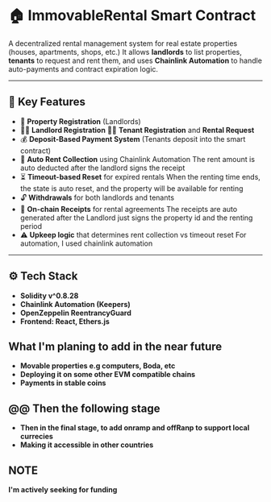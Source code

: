 # 🏠 ImmovableRental Smart Contract

A decentralized rental management system for real estate properties (houses, apartments, shops, etc.)  It allows **landlords** to list properties, **tenants** to request and rent them, and uses **Chainlink Automation** to handle auto-payments and contract expiration logic.

---

## 🔑 Key Features

- 🧱 **Property Registration** (Landlords)
- 🧍‍♂️ **Landlord Registration**
🧍‍♂️ **Tenant Registration** and **Rental Request**
- 💰 **Deposit-Based Payment System** (Tenants deposit into the smart contract)
- 🔁 **Auto Rent Collection** using Chainlink Automation
The rent amount is auto deducted after the landlord signs the receipt
- ⏳ **Timeout-based Reset** for expired rentals
When the renting time ends, the state is auto reset, and the property will be available for renting
- 🔓 **Withdrawals** for both landlords and tenants
- 📜 **On-chain Receipts** for rental agreements
The receipts are auto generated after the Landlord just signs the property id and the renting period
- ⚠️ **Upkeep logic** that determines rent collection vs timeout reset
For automation, I used chainlink automation
---

## ⚙️ Tech Stack
- **Solidity v^0.8.28**
- **Chainlink Automation (Keepers)**
- **OpenZeppelin ReentrancyGuard**
- **Frontend: React, Ethers.js**

## What I'm planing to add in the near future
- **Movable properties e.g computers, Boda, etc**
- **Deploying it on some other EVM compatible chains**
- **Payments in stable coins**

## @@ Then the following stage
- **Then in the final stage, to add onramp and offRanp to support local currecies**
- **Making it accessible in other countries**

 ## NOTE
 **I'm actively seeking for funding**
